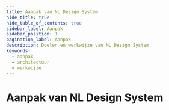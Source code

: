```yaml
---
title: Aanpak van NL Design System
hide_title: true
hide_table_of_contents: true
sidebar_label: Aanpak
sidebar_position: 1
pagination_label: Aanpak
description: Doelen en werkwijze van NL Design System
keywords:
  - aanpak
  - architectuur
  - werkwijze
---
```


<!-- @license CC0-1.0 -->

# Aanpak van NL Design System
